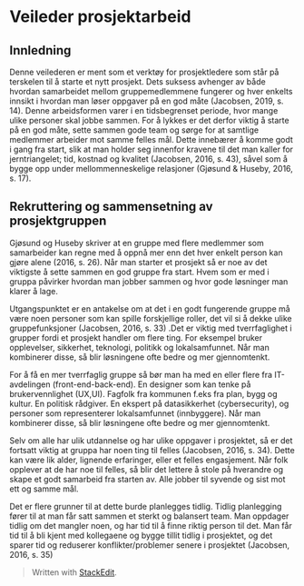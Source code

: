 ﻿
# Veileder prosjektarbeid

## Innledning
Denne veilederen er ment som et verktøy for prosjektledere som står på terskelen til å starte et nytt prosjekt. Dets suksess avhenger av både hvordan samarbeidet mellom gruppemedlemmene fungerer og hver enkelts innsikt i hvordan man løser oppgaver på en god måte (Jacobsen, 2019, s. 14). Denne arbeidsformen varer i en tidsbegrenset periode, hvor mange ulike personer skal jobbe sammen. For å lykkes er det derfor viktig å starte på en god måte, sette sammen gode team og sørge for at samtlige medlemmer arbeider mot samme felles mål. Dette innebærer å komme godt i gang fra start, slik at man holder seg innenfor kravene til det man kaller for jerntriangelet; tid, kostnad og kvalitet (Jacobsen, 2016, s. 43), såvel som å bygge opp under mellommenneskelige relasjoner (Gjøsund & Huseby, 2016, s. 17).

## Rekruttering og sammensetning av prosjektgruppen
 Gjøsund og Huseby skriver at en gruppe med flere medlemmer som samarbeider kan regne med å oppnå mer enn det hver enkelt person kan gjøre alene (2016, s. 26). Når man starter et prosjekt så er noe av det viktigste å sette sammen en god gruppe fra start. Hvem som er med i gruppa påvirker hvordan man jobber sammen og hvor gode løsninger man klarer å lage.

Utgangspunktet er en antakelse om at det i en godt fungerende gruppe må være noen personer som kan spille forskjellige roller, det vil si å dekke ulike gruppefunksjoner (Jacobsen, 2016, s. 33) .Det er viktig med tverrfaglighet i grupper fordi et prosjekt handler om flere ting. For eksempel bruker opplevelser, sikkerhet, teknologi, politikk og lokalsamfunnet. Når man kombinerer disse, så blir løsningene ofte bedre og mer gjennomtenkt.

For å få en mer tverrfaglig gruppe så bør man ha med en eller flere fra IT-avdelingen (front-end-back-end). En designer som kan tenke på brukervennlighet (UX,UI). Fagfolk fra kommunen f.eks fra plan, bygg og kultur. En politisk rådgiver. En ekspert på datasikkerhet (cybersecurity), og personer som representerer lokalsamfunnet (innbyggere). Når man kombinerer disse, så blir løsningene ofte bedre og mer gjennomtenkt.

 Selv om alle har ulik utdannelse og har ulike oppgaver i prosjektet, så er det fortsatt viktig at gruppa har noen ting til felles (Jacobsen, 2016, s. 34). Dette kan være lik alder, lignende erfaringer, eller et felles engasjement. Når folk opplever at de har noe til felles, så blir det lettere å stole på hverandre og skape et godt samarbeid fra starten av. Alle jobber til syvende og sist mot ett og samme mål.

Det er flere grunner til at dette burde planlegges tidlig. Tidlig planlegging fører til at man får satt sammen et sterkt og balansert team. Man oppdager tidlig om det mangler noen, og har tid til å finne riktig person til det. Man får tid til å bli kjent med kollegaene og bygge tillit tidlig i prosjektet, og det sparer tid og reduserer konflikter/problemer senere i prosjektet (Jacobsen, 2016, s. 35)
> Written with [StackEdit](https://stackedit.io/).
